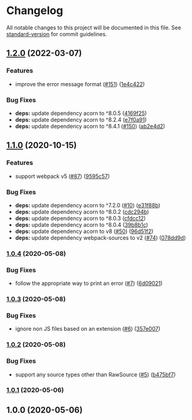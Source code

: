 # Changelog

All notable changes to this project will be documented in this file. See [standard-version](https://github.com/conventional-changelog/standard-version) for commit guidelines.

## [1.2.0](https://github.com/koba04/ecma-version-validator-webpack-plugin/compare/v1.1.0...v1.2.0) (2022-03-07)


### Features

* improve the error message format ([#151](https://github.com/koba04/ecma-version-validator-webpack-plugin/issues/151)) ([1e4c422](https://github.com/koba04/ecma-version-validator-webpack-plugin/commit/1e4c422c9990b653d2854d57c6321988b87f5934))


### Bug Fixes

* **deps:** update dependency acorn to ^8.0.5 ([4169f25](https://github.com/koba04/ecma-version-validator-webpack-plugin/commit/4169f253557546d1c93bf01c0771dd6b25abebad))
* **deps:** update dependency acorn to ^8.2.4 ([e7f0a91](https://github.com/koba04/ecma-version-validator-webpack-plugin/commit/e7f0a91c1ab5f2b16ebd892e808f760507081a31))
* **deps:** update dependency acorn to ^8.4.1 ([#150](https://github.com/koba04/ecma-version-validator-webpack-plugin/issues/150)) ([ab2e4d2](https://github.com/koba04/ecma-version-validator-webpack-plugin/commit/ab2e4d2d943ee3db67169e9d5920d8b68cd77374))

## [1.1.0](https://github.com/koba04/ecma-version-validator-webpack-plugin/compare/v1.0.4...v1.1.0) (2020-10-15)


### Features

* support webpack v5 ([#87](https://github.com/koba04/ecma-version-validator-webpack-plugin/issues/87)) ([9595c57](https://github.com/koba04/ecma-version-validator-webpack-plugin/commit/9595c576cbd8bed5b41f18386a855810515413f4))


### Bug Fixes

* **deps:** update dependency acorn to ^7.2.0 ([#10](https://github.com/koba04/ecma-version-validator-webpack-plugin/issues/10)) ([e31f88b](https://github.com/koba04/ecma-version-validator-webpack-plugin/commit/e31f88bbd43e9c4eb0e85992507fa55d9300c7b6))
* **deps:** update dependency acorn to ^8.0.2 ([cdc294b](https://github.com/koba04/ecma-version-validator-webpack-plugin/commit/cdc294b3c8652243f8a1889438e3508913efa627))
* **deps:** update dependency acorn to ^8.0.3 ([cfdcc12](https://github.com/koba04/ecma-version-validator-webpack-plugin/commit/cfdcc1275d45f55069f2c422553304d10a6e11fd))
* **deps:** update dependency acorn to ^8.0.4 ([39b8b1c](https://github.com/koba04/ecma-version-validator-webpack-plugin/commit/39b8b1c49554004ea128647a16a0f60885d25ab4))
* **deps:** update dependency acorn to v8 ([#50](https://github.com/koba04/ecma-version-validator-webpack-plugin/issues/50)) ([96d51f2](https://github.com/koba04/ecma-version-validator-webpack-plugin/commit/96d51f299da02ffb421e2fba6d6ba460ad433601))
* **deps:** update dependency webpack-sources to v2 ([#74](https://github.com/koba04/ecma-version-validator-webpack-plugin/issues/74)) ([078dd9d](https://github.com/koba04/ecma-version-validator-webpack-plugin/commit/078dd9db048b291186378fabfaff767d2d0cc8ec))

### [1.0.4](https://github.com/koba04/ecma-version-validator-webpack-plugin/compare/v1.0.3...v1.0.4) (2020-05-08)


### Bug Fixes

* follow the appropriate way to print an error ([#7](https://github.com/koba04/ecma-version-validator-webpack-plugin/issues/7)) ([6d09021](https://github.com/koba04/ecma-version-validator-webpack-plugin/commit/6d09021b8852a6a993eeffd8624189486e7f38da))

### [1.0.3](https://github.com/koba04/ecma-version-validator-webpack-plugin/compare/v1.0.2...v1.0.3) (2020-05-08)


### Bug Fixes

* ignore non JS files based on an extension ([#6](https://github.com/koba04/ecma-version-validator-webpack-plugin/issues/6)) ([357e007](https://github.com/koba04/ecma-version-validator-webpack-plugin/commit/357e00788d6b1a33dad79596dc744d89a05d7fc9))

### [1.0.2](https://github.com/koba04/ecma-version-validator-webpack-plugin/compare/v1.0.1...v1.0.2) (2020-05-08)


### Bug Fixes

* support any source types other than RawSource ([#5](https://github.com/koba04/ecma-version-validator-webpack-plugin/issues/5)) ([b475bf7](https://github.com/koba04/ecma-version-validator-webpack-plugin/commit/b475bf7815e2f62efa70fe350178de6153d319c4))

### [1.0.1](https://github.com/koba04/ecma-version-validator-webpack-plugin/compare/v1.0.0...v1.0.1) (2020-05-06)

## 1.0.0 (2020-05-06)
